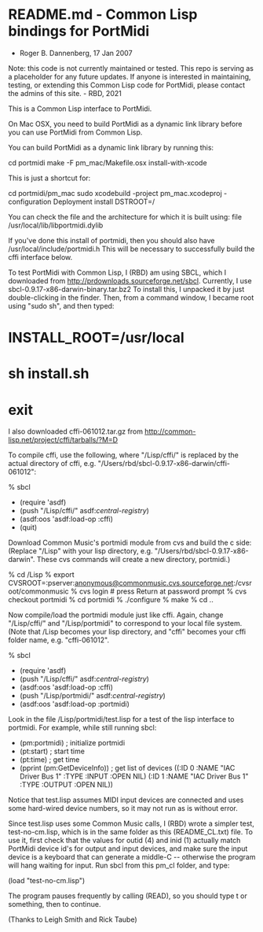# README.md - Common Lisp bindings for PortMidi

- Roger B. Dannenberg, 17 Jan 2007

Note: this code is not currently maintained or tested. This repo is
serving as a placeholder for any future updates. If anyone is
interested in maintaining, testing, or extending this Common Lisp code
for PortMidi, please contact the admins of this site. - RBD, 2021

This is a Common Lisp interface to PortMidi.

On Mac OSX, you need to build PortMidi as a dynamic link library
before you can use PortMidi from Common Lisp.

You can build PortMidi as a dynamic link library by running this:

cd portmidi
make -F pm_mac/Makefile.osx install-with-xcode

This is just a shortcut for:

cd portmidi/pm_mac
sudo xcodebuild -project pm_mac.xcodeproj -configuration Deployment install DSTROOT=/

You can check the file and the architecture for which it is built using:
    file /usr/local/lib/libportmidi.dylib

If you've done this install of portmidi, then you should also have 
   /usr/local/include/portmidi.h
This will be necessary to successfully build the cffi interface below.

To test PortMidi with Common Lisp, I (RBD) am using SBCL, which I 
downloaded from http://prdownloads.sourceforge.net/sbcl. Currently, I use 
    sbcl-0.9.17-x86-darwin-binary.tar.bz2
To install this, I unpacked it by just double-clicking in the finder. Then, 
from a command window, I became root using "sudo sh", and then typed:
# INSTALL_ROOT=/usr/local
# sh install.sh
# exit

I also downloaded cffi-061012.tar.gz from 
    http://common-lisp.net/project/cffi/tarballs/?M=D

To compile cffi, use the following, where "/Lisp/cffi/" is replaced by 
the actual directory of cffi, e.g. 
    "/Users/rbd/sbcl-0.9.17-x86-darwin/cffi-061012":

% sbcl
* (require 'asdf)
* (push "/Lisp/cffi/" asdf:*central-registry*)
* (asdf:oos 'asdf:load-op :cffi)
* (quit)

Download Common Music's portmidi module from cvs and build the c side:
(Replace "/Lisp" with your lisp directory, e.g. 
"/Users/rbd/sbcl-0.9.17-x86-darwin". These cvs commands will create
a new directory, portmidi.)

% cd /Lisp
% export CVSROOT=:pserver:anonymous@commonmusic.cvs.sourceforge.net:/cvsroot/commonmusic
% cvs login   # press Return at password prompt
% cvs checkout portmidi
% cd portmidi
% ./configure
% make
% cd ..

Now compile/load the portmidi module just like cffi. Again, change
"/Lisp/cffi/" and "/Lisp/portmidi" to correspond to your local file system.
(Note that /Lisp becomes your lisp directory, and "cffi" becomes your
cffi folder name, e.g. "cffi-061012".

% sbcl
* (require 'asdf)
* (push "/Lisp/cffi/" asdf:*central-registry*)
* (asdf:oos 'asdf:load-op :cffi)
* (push "/Lisp/portmidi/" asdf:*central-registry*)
* (asdf:oos 'asdf:load-op :portmidi)

Look in the file /Lisp/portmidi/test.lisp for a test of the lisp interface to
portmidi. For example, while still running sbcl:

* (pm:portmidi)  ; initialize portmidi
* (pt:start) ; start time
* (pt:time) ; get time
* (pprint (pm:GetDeviceInfo)) ; get list of devices
((:ID 0 :NAME "IAC Driver Bus 1" :TYPE :INPUT :OPEN NIL)
 (:ID 1 :NAME "IAC Driver Bus 1" :TYPE :OUTPUT :OPEN NIL))

Notice that test.lisp assumes MIDI input devices are connected
and uses some hard-wired device numbers, so it may not run
as is without error.

Since test.lisp uses some Common Music calls, I (RBD) wrote a
simpler test, test-no-cm.lisp, which is in the same folder as
this (README_CL.txt) file. To use it, first check that the 
values for outid (4) and inid (1) actually match PortMidi device
id's for output and input devices, and make sure the input
device is a keyboard that can generate a middle-C -- otherwise
the program will hang waiting for input. Run sbcl from this
pm_cl folder, and type:

(load "test-no-cm.lisp")

The program pauses frequently by calling (READ), so you
should type t or something, then <RETURN> to continue.


(Thanks to Leigh Smith and Rick Taube)
